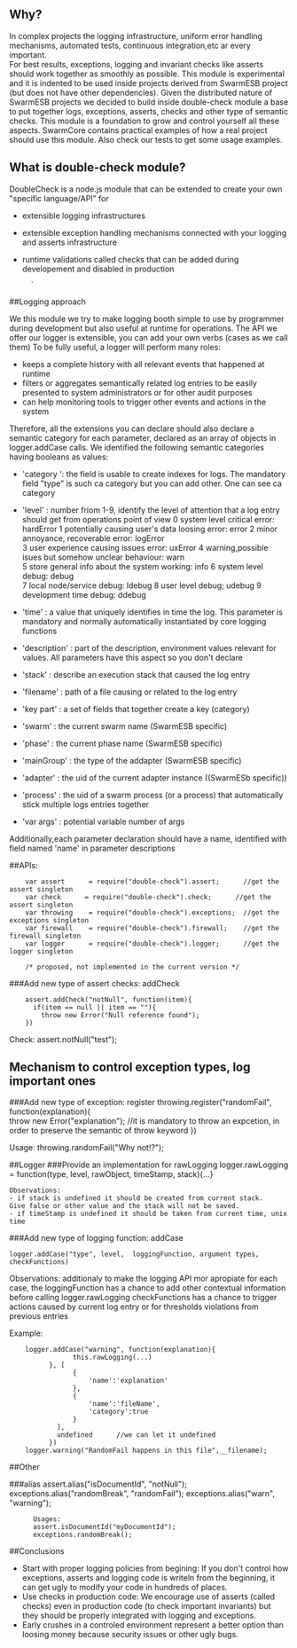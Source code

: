## Why?         
     
In complex projects the logging infrastructure, uniform error handling mechanisms, automated tests, continuous integration,etc ar every important.  
For best results, exceptions, logging and invariant checks like  asserts should work together as smoothly as possible. 
This module is experimental and it is indented to be used inside projects derived from SwarmESB project (but does not have other dependencies). 
Given the distributed nature of SwarmESB projects we decided to build inside double-check module a base to put together logs, exceptions, asserts, checks and other type of semantic checks.
This module is a foundation to grow and control yourself all these aspects. SwarmCore contains practical examples of how a real project should use this module.
Also check our tests to get some usage examples. 
 

## What is double-check module?
DoubleCheck is a node.js module that can be extended to create your own "specific language/API" for
* extensible logging infrastructures
* extensible exception handling mechanisms connected with your logging and asserts infrastructure
* runtime validations called checks that can be added during developement and disabled in production 
 
        
        `
##Logging approach

We this module we try to make logging booth simple to use by programmer during development but also useful at runtime for operations.
The API we offer our logger is extensible, you can add your own verbs (cases as we call them) 
To be fully useful, a logger will perform many roles:
 - keeps a complete history with all relevant events that happened at runtime
 - filters or aggregates semantically related log entries to be easily presented to system administrators or for other audit purposes
 - can help monitoring tools to trigger other events and actions in the system 
    
Therefore, all the extensions you can declare should also declare a semantic category for each parameter, declared as an array of objects in logger.addCase calls.
   We identified the following semantic categories having booleans as values:
   - 'category    ': the field is usable to create indexes for logs. The mandatory field "type" is such ca category but you can add other. One can see ca category    
   - 'level'       : number friom 1-9, identify the level of attention that a log entry should get from operations point of view
                     0 system level critical error: hardError
                     1 potentially causing user's data loosing error: error
                     2 minor annoyance, recoverable error:   logError  
                     3 user experience causing issues error:  uxError 
                     4 warning,possible isues but somehow unclear behaviour: warn  
                     5 store general info about the system working: info
                     6 system level debug: debug  
                     7 local node/service debug: ldebug
                     8 user level debug; udebug
                     9 development time debug: ddebug
                     
   - 'time'        : a value that uniquely identifies in time the log. This parameter is mandatory and normally automatically instantiated by core logging functions
   - 'description' : part of the description, environment values relevant for values. All parameters have this aspect so you don't declare
   - 'stack'       : describe an execution stack that caused the log entry   
   - 'filename'    : path of a file causing or related to the log entry
   - 'key part'    : a set of fields that together create a key (category)  
   - 'swarm'       : the current swarm name (SwarmESB specific)
   - 'phase'       : the current phase name (SwarmESB specific)
   - 'mainGroup'   : the type of the addapter  (SwarmESB specific)
   - 'adapter'     : the uid of the current adapter instance ((SwarmESb specific))
   - 'process'     : the uid of a swarm process (or a process) that automatically stick multiple logs entries together
   - 'var args'    : potential variable number of args     
    
   Additionally,each parameter declaration should have a name, identified with field named 'name' in parameter descriptions 
   
   

##APIs:

        var assert      = require("double-check").assert;      //get the assert singleton
        var check      = require("double-check").check;      //get the assert singleton
        var throwing    = require("double-check").exceptions;  //get the exceptions singleton
        var firewall    = require("double-check").firewall;    //get the firewall singleton
        var logger      = require("double-check").logger;      //get the logger singleton
        
        /* proposed, not implemented in the current version */
        
 


###Add new type of assert checks: addCheck 

        assert.addCheck("notNull", function(item){
          if(item == null || item == ""){
            throw new Error("Null reference found");
        })

  Check:  assert.notNull("test");


## Mechanism to control exception types, log important ones

###Add new type of exception: register 
            throwing.register("randomFail", function(explanation){      
                throw new Error("explanation"); //it is mandatory to throw an expcetion, in order to preserve the semantic of throw keyword 
            })

  Usage:  throwing.randomFail("Why not!?");
  

##Logger
###Provide an implementation for rawLogging 
    logger.rawLogging = function(type, level, rawObject, timeStamp, stack){...} 
    
    Observations: 
    - if stack is undefined it should be created from current stack. 
    Give false or other value and the stack will not be saved.
    - if timeStamp is undefined it should be taken from current time, unix time

###Add new type of logging function: addCase
    
    logger.addCase("type", level,  loggingFunction, argument types, checkFunctions) 
    
Observations:
    additionaly to make the logging API mor apropiate for each case,  the loggingFunction has a chance to add other contextual information before calling logger.rawLogging
    checkFunctions  has a chance to trigger actions caused by current log entry or for thresholds violations from previous entries 

Example:

        logger.addCase("warning", function(explanation){
                    this.rawLogging(...)        
              }, [
                    {
                        'name':'explanation'            
                    },
                    {
                        'name':'fileName',
                        'category':true                
                    }
                ], 
                undefined      //we can let it undefined
              })          
        logger.warning("RandomFail happens in this file",__filename);



##Other

###alias
          assert.alias("isDocumentId", "notNull");
          exceptions.alias("randomBreak", "randomFail");
          exceptions.alias("warn", "warning");
            
        
          Usages:
          assert.isDocumentId("myDocumentId");
          exceptions.randomBreak();
  
  
##Conclusions  
 - Start with proper logging policies from begining: If you don't control how exceptions, asserts and logging code is writeln from the beginning, it can get ugly to modify your code in hundreds of places.
 - Use checks in production code: We encourage use of asserts (called checks) even in production code (to check important invariants) but they should be properly integrated with logging and exceptions. 
 - Early crushes in a controled environment represent a better option than loosing money because security issues or other ugly bugs.
 
          
             

